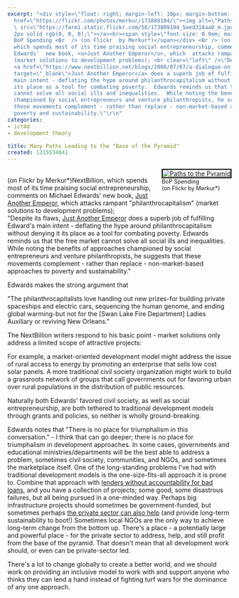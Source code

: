 ```yaml
---
excerpt: "<div style=\"float: right; margin-left: 10px; margin-bottom: 10px;\"><a
  href=\"https://flickr.com/photos/merkur/173809104/\"><img alt=\"Paths to the Pyramid\"
  \ src=\"https://farm1.static.flickr.com/58/173809104_5eed318aa0_m.jpg\" style=\"border:
  2px solid rgb(0, 0, 0);\"></a><br><span style=\"font-size: 0.9em; margin-top: 0px;\">
  BoP Spending <Br  /> (on Flickr  by Merkur*)</span></div> <Br /> (on Flickr by Merkur*)NextBillion,
  which spends most of its time praising social entrepreneurship, comments on Michael
  Edwards'  new book, <u>Just Another Emperor</u>, which  attacks rampant \"philanthrocapitalism\"
  (market solutions to development problems); <br clear=\"left\" />\"Despite its flaws,
  <a href=\"https://www.nextbillion.net/blogs/2008/07/07/a-dialogue-on-philanthrocapitalism-just-another-emperor-reviewed\"
  target=\"_blank\">Just Another Emperor</a> does a superb job of fulfilling Edward's
  main intent - deflating the hype around philanthrocapitalism without denying it
  its place as a tool for combating poverty.  Edwards reminds us that the free market
  cannot solve all social ills and inequalities.  While noting the benefits of approaches
  championed by social entrepreneurs and venture philanthropists, he suggests that
  these movements complement - rather than replace - non-market-based approaches to
  poverty and sustainability.\"\r\n"
categories:
- ict4d
- development theory

title: Many Paths Leading to the "Base of the Pyramid"
created: 1215534841
---
```

<div style="float: right; margin-left: 10px; margin-bottom: 10px;"><a href="https://flickr.com/photos/merkur/173809104/"><img alt="Paths to the Pyramid"  src="https://farm1.static.flickr.com/58/173809104_5eed318aa0_m.jpg" style="border: 2px solid rgb(0, 0, 0);"></a><br><span style="font-size: 0.9em; margin-top: 0px;"> BoP Spending <Br  /> (on Flickr  by Merkur*)</span></div> <Br /> (on Flickr by Merkur*)NextBillion, which spends most of its time praising social entrepreneurship, comments on Michael Edwards'  new book, <u>Just Another Emperor</u>, which  attacks rampant "philanthrocapitalism" (market solutions to development problems); <br clear="left" />"Despite its flaws, <a href="https://www.nextbillion.net/blogs/2008/07/07/a-dialogue-on-philanthrocapitalism-just-another-emperor-reviewed" target="_blank">Just Another Emperor</a> does a superb job of fulfilling Edward's main intent - deflating the hype around philanthrocapitalism without denying it its place as a tool for combating poverty.  Edwards reminds us that the free market cannot solve all social ills and inequalities.  While noting the benefits of approaches championed by social entrepreneurs and venture philanthropists, he suggests that these movements complement - rather than replace - non-market-based approaches to poverty and sustainability."
<!--break-->
<p>Edwards makes the strong argument that</p>

"The philanthrocapitalists love handing out new prizes-for building private spaceships and electric cars, sequencing the human genome, and ending global warming-but not for the [Swan Lake Fire Department] Ladies Auxiliary or reviving New Orleans."

<p>The NextBillion writers respond to his basic point - market solutions only address a limited scope of attractive projects:</p>

For example, a market-oriented development model might address the issue of rural access to energy by promoting an enterprise that sells low cost solar panels.  A more traditional civil society organization might work to build a grassroots network of groups that call governments out for favoring urban over rural populations in the distribution of public resources.

<p>Naturally both Edwards' favored civil society, as well as social entrepreneurship, are both tethered to traditional development models through grants and policies, so neither is wholly ground-breaking.</p>

<p>Edwards notes that "There is no place for triumphalism in this conversation." - I think that can go deeper; there is no place for triumphalism in development approaches.  In some cases, governments and educational ministries/departments will be the best able to address a problem, sometimes civil society, communities, and NGOs, and sometimes the marketplace itself.  One of the long-standing problems I've had with traditional development models is the one-size-fits-all approach it is prone to.  Combine that approach with <a href="https://www.joncamfield.com/blog/2007.12/whos-to-blame-for-a-bad-loan.html">lenders without accountability for bad loans</a>, and you have a collection of projects; some good, some disastrous failures, but all being pursued in a one-minded way.  Perhaps big infrastructure projects should sometimes be government-funded, but sometimes perhaps <a href="https://www.joncamfield.com/blog/2008.07/post-3.html">the private sector can also help</a> (and provide long-term sustainability to boot!)  Sometimes local NGOs are the only way to achieve long-term change from the bottom up.  There's a place - a potentially large and powerful place - for the private sector to address, help, and still profit from the base of the pyramid.  That doesn't mean that all development work should, or even can be private-sector led.</p>

<p>There's a lot to change globally to create a better world, and we should work on providing an inclusive model to work with and support anyone who thinks they can lend a hand instead of fighting turf wars for the dominance of any one approach.</p>

